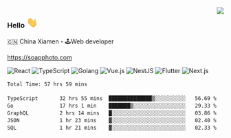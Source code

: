 <img align="right" src="https://github-readme-stats.vercel.app/api?username=yiiu&show_icons=false&bg_color=30,e96443,904e95&title_color=fff&text_color=fff" />

### Hello <img src="https://raw.githubusercontent.com/ABSphreak/ABSphreak/master/gifs/Hi.gif" width="26px" />
 
🇨🇳 China Xiamen・🕹Web developer

https://soapphoto.com

<p align="left"><img src="https://cdn.svgporn.com/logos/react.svg" alt="React" width="32" height="32"/> <img src="https://cdn.svgporn.com/logos/typescript-icon.svg" alt="TypeScript" width="32" height="32"/> <img src="https://cdn.svgporn.com/logos/gopher.svg" alt="Golang" width="32" height="32"/> <img src="https://cdn.svgporn.com/logos/vue.svg" alt="Vue.js" width="32" height="32"/> <img src="https://cdn.svgporn.com/logos/nestjs.svg" alt="NestJS" width="32" height="32"/> <img src="https://cdn.svgporn.com/logos/flutter.svg" alt="Flutter" width="32" height="32"/> <img src="https://cdn.svgporn.com/logos/nextjs-icon.svg" alt="Next.js" width="32" height="32"/></p>


<!--START_SECTION:waka-->

```txt
Total Time: 57 hrs 59 mins

TypeScript       32 hrs 55 mins  ██████████████▒░░░░░░░░░░   56.69 %
Go               17 hrs 1 min    ███████▒░░░░░░░░░░░░░░░░░   29.33 %
GraphQL          2 hrs 14 mins   █░░░░░░░░░░░░░░░░░░░░░░░░   03.86 %
JSON             1 hr 23 mins    ▓░░░░░░░░░░░░░░░░░░░░░░░░   02.40 %
SQL              1 hr 21 mins    ▓░░░░░░░░░░░░░░░░░░░░░░░░   02.33 %
```

<!--END_SECTION:waka-->

